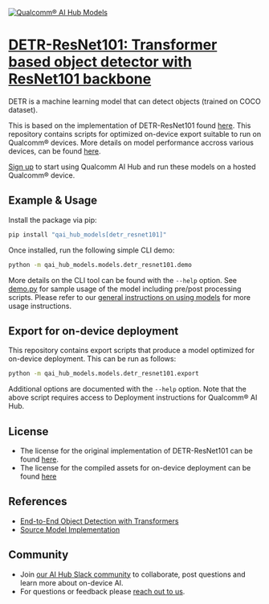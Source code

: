 [![Qualcomm® AI Hub Models](https://qaihub-public-assets.s3.us-west-2.amazonaws.com/qai-hub-models/quic-logo.jpg)](../../README.md)


# [DETR-ResNet101: Transformer based object detector with ResNet101 backbone](https://aihub.qualcomm.com/models/detr_resnet101)

DETR is a machine learning model that can detect objects (trained on COCO dataset).

This is based on the implementation of DETR-ResNet101 found
[here]({source_repo}). This repository contains scripts for optimized on-device
export suitable to run on Qualcomm® devices. More details on model performance
accross various devices, can be found [here](https://aihub.qualcomm.com/models/detr_resnet101).

[Sign up](https://myaccount.qualcomm.com/signup) to start using Qualcomm AI Hub and run these models on a hosted Qualcomm® device.




## Example & Usage

Install the package via pip:
```bash
pip install "qai_hub_models[detr_resnet101]"
```


Once installed, run the following simple CLI demo:

```bash
python -m qai_hub_models.models.detr_resnet101.demo
```
More details on the CLI tool can be found with the `--help` option. See
[demo.py](demo.py) for sample usage of the model including pre/post processing
scripts. Please refer to our [general instructions on using
models](../../../#getting-started) for more usage instructions.

## Export for on-device deployment

This repository contains export scripts that produce a model optimized for
on-device deployment. This can be run as follows:

```bash
python -m qai_hub_models.models.detr_resnet101.export
```
Additional options are documented with the `--help` option. Note that the above
script requires access to Deployment instructions for Qualcomm® AI Hub.


## License
* The license for the original implementation of DETR-ResNet101 can be found
  [here](https://github.com/facebookresearch/detr/blob/main/LICENSE).
* The license for the compiled assets for on-device deployment can be found [here](https://qaihub-public-assets.s3.us-west-2.amazonaws.com/qai-hub-models/Qualcomm+AI+Hub+Proprietary+License.pdf)


## References
* [End-to-End Object Detection with Transformers](https://arxiv.org/abs/2005.12872)
* [Source Model Implementation](https://github.com/facebookresearch/detr)



## Community
* Join [our AI Hub Slack community](https://aihub.qualcomm.com/community/slack) to collaborate, post questions and learn more about on-device AI.
* For questions or feedback please [reach out to us](mailto:ai-hub-support@qti.qualcomm.com).


